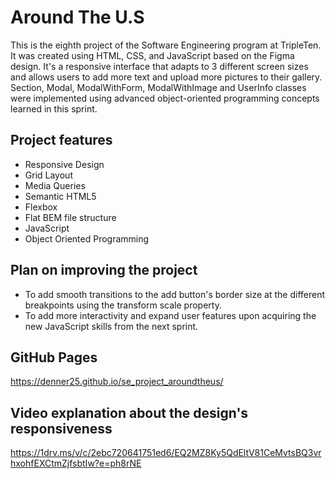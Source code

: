 # Around The U.S

This is the eighth project of the Software Engineering program at TripleTen. It was created using HTML, CSS, and JavaScript based on the Figma design. It's a responsive interface that adapts to 3 different screen sizes and allows users to add more text and upload more pictures to their gallery. Section, Modal, ModalWithForm, ModalWithImage and UserInfo classes were implemented using advanced object-oriented programming concepts learned in this sprint.

## Project features

- Responsive Design
- Grid Layout
- Media Queries
- Semantic HTML5
- Flexbox
- Flat BEM file structure
- JavaScript
- Object Oriented Programming

## Plan on improving the project

- To add smooth transitions to the add button's border size at the different breakpoints using the transform scale property.
- To add more interactivity and expand user features upon acquiring the new JavaScript skills from the next sprint.

## GitHub Pages

https://denner25.github.io/se_project_aroundtheus/

## Video explanation about the design's responsiveness

https://1drv.ms/v/c/2ebc720641751ed6/EQ2MZ8Ky5QdEltV81CeMvtsBQ3vrhxohfEXCtmZjfsbtIw?e=ph8rNE
